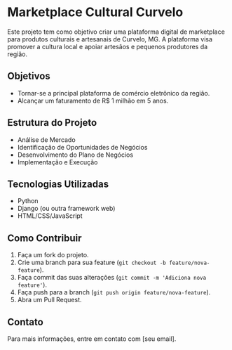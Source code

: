 
# Marketplace Cultural Curvelo

Este projeto tem como objetivo criar uma plataforma digital de marketplace para produtos culturais e artesanais de Curvelo, MG. A plataforma visa promover a cultura local e apoiar artesãos e pequenos produtores da região.

## Objetivos

- Tornar-se a principal plataforma de comércio eletrônico da região.
- Alcançar um faturamento de R$ 1 milhão em 5 anos.

## Estrutura do Projeto

- Análise de Mercado
- Identificação de Oportunidades de Negócios
- Desenvolvimento do Plano de Negócios
- Implementação e Execução

## Tecnologias Utilizadas

- Python
- Django (ou outra framework web)
- HTML/CSS/JavaScript

## Como Contribuir

1. Faça um fork do projeto.
2. Crie uma branch para sua feature (`git checkout -b feature/nova-feature`).
3. Faça commit das suas alterações (`git commit -m 'Adiciona nova feature'`).
4. Faça push para a branch (`git push origin feature/nova-feature`).
5. Abra um Pull Request.

## Contato

Para mais informações, entre em contato com [seu email].

